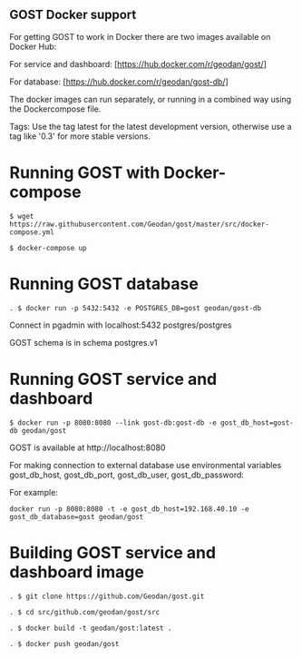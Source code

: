 ## GOST Docker support

For getting GOST to work in Docker there are two images available on Docker Hub:

For service and dashboard: [https://hub.docker.com/r/geodan/gost/]

For database: [https://hub.docker.com/r/geodan/gost-db/]

The docker images can run separately, or running in a combined way using the Dockercompose file.

Tags: Use the tag latest for the latest development version, otherwise use a tag like '0.3' for more stable versions.

# Running GOST with Docker-compose

```
$ wget https://raw.githubusercontent.com/Geodan/gost/master/src/docker-compose.yml 

$ docker-compose up
```

# Running GOST database

```
. $ docker run -p 5432:5432 -e POSTGRES_DB=gost geodan/gost-db
```

Connect in pgadmin with localhost:5432 postgres/postgres

GOST schema is in schema postgres.v1

# Running GOST service and dashboard
```
$ docker run -p 8080:8080 --link gost-db:gost-db -e gost_db_host=gost-db geodan/gost
```
GOST is available at http://localhost:8080 

For making connection to external database use environmental variables gost_db_host, gost_db_port, gost_db_user, gost_db_password:

For example: 
```
docker run -p 8080:8080 -t -e gost_db_host=192.168.40.10 -e gost_db_database=gost geodan/gost
```
# Building GOST service and dashboard image

```
. $ git clone https://github.com/Geodan/gost.git

. $ cd src/github.com/geodan/gost/src

. $ docker build -t geodan/gost:latest .

. $ docker push geodan/gost

```

